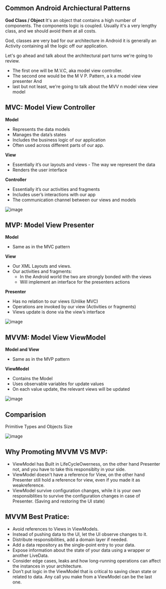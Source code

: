 ## Common Android Archiectural Patterns

**God Class / Object**
  It's an object that contains a high number of components. The components logic is coupled. Usually it's a very lengthy class, and we should avoid them at all costs. 

God, classes are very bad for our architecture in Android it is generally an Activity containing all the logic off our application.

Let's go ahead and talk about the architectural part turns we're going to review. 
  * The first one will be M.V.C, aka model view controller. 
  * The second one would be the M V P. Pattern, a k a model view presenter And
  * last but not least, we're going to talk about the MVV n model view view model


## MVC: Model View Controller

**Model**
- Represents the data models                        
- Manages the data’s states                         
- Includes the business logic of our application    
- Often used across different parts of our app.     

**View**
- Essentially it’s our layouts and views - The way we represent the data
- Renders the user interface

**Controller**
- Essentially it’s our activities and fragments
- Includes user’s interactions with our app
- The communication channel between our views and models


![image](https://user-images.githubusercontent.com/47377857/142866200-303f62e6-ab07-44fa-bde3-6c3a3f0c0fe1.png)


## MVP: Model View Presenter

**Model**
- Same as in the MVC pattern

**View**
- Our XML Layouts and views.
- Our activities and fragments:
  - In the Android world the two are strongly bonded with the views
  - Will implement an interface for the presenters actions

**Presenter**
- Has no relation to our views (Unlike MVC)
- Operations are invoked by our view (Activities or fragments)
- Views update is done via the view’s interface

![image](https://user-images.githubusercontent.com/47377857/142867812-a3911c10-59b5-45d0-b7e9-85385d6bb199.png)

## MVVM: Model View ViewModel

**Model and View**
- Same as in the MVP pattern

**ViewModel**
- Contains the Model
- Uses observable variables for update values
- On each value update, the relevant views will be updated

![image](https://user-images.githubusercontent.com/47377857/142868929-53bdf534-a12e-4d2f-a93f-2da2a195f6ea.png)


## Comparision

Primitive Types and Objects Size

![image](https://user-images.githubusercontent.com/47377857/142870018-22f8846c-c3a6-4e0d-bd68-eb829455bdd8.png)

## Why Promoting MVVM VS MVP: 

* ViewModel has Built in LifeCycleOwerness, on the other hand Presenter not, and you have to take this responsiblty in your side. 
* ViewModel doesn't have a reference for View, on the other hand Presenter still hold a reference for view, even if you made it as weakreference. 
* ViewModel survive configuration changes, while it is your own responsiblities to survive the configuration changes in case of Presenter. (Saving and restoring the UI state) 

## MVVM Best Pratice: 

 * Avoid references to Views in ViewModels. 
 * Instead of pushing data to the UI, let the UI observe changes to it. 
 * Distribute responsibilities, add a domain layer if needed. 
 * Add a data repository as the single-point entry to your data. 
 * Expose information about the state of your data using a wrapper or another LiveData. 
 * Consider edge cases, leaks and how long-running operations can affect the instances in your architecture. 
 * Don’t put logic in the ViewModel that is critical to saving clean state or related to data. Any call you make from a ViewModel can be the last one. 

